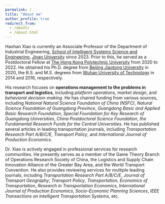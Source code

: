 ```yaml
---
permalink: /
title: "About me"
author_profile: true
redirect_from: 
  - /about/
  - /about.html
---
```


Haohan Xiao is currently an Associate Professor of the Department of Industrial Engineering, [School of Intelligent Systems Science and Engineering](https://sisse.jnu.edu.cn), [Jinan University](https://www.jnu.edu.cn) since 2023. Prior to this, he served as a Postdoctoral Fellow at [The Hong Kong Polytechnic University](https://www.polyu.edu.hk) from 2020 to 2022. He obtained his Ph.D. degree from [Beijing Jiaotong University](https://www.bjtu.edu.cn/) in 2020, the B.S. and M.S. degrees from [Wuhan University of Technology](https://www.whut.edu.cn/) in 2014 and 2016, respectively.

His research focuses on **operations management to the problems in transport and logistics**, including *platform operations*, *market design*, and *behavioral decision-making*. He has chaired funding from various sources, including *National Natural Science Foundation of China (NSFC)*, *Natural Science Foundation of Guangdong Province*, *Guangdong Basic and Applied Basic Research Foundation*, *Special Foundation for Key Research of Guangdong Universities*, *China Postdoctoral Science Foundation*, *the Fundamental Research Funds for the Central Universities*. He has published several articles in leading transportation journals, including *Transportation Research Part A/B/C/E*, *Transport Policy*, and *International Journal of Production Economics*.

Dr. Xiao is actively engaged in professional services for research communities. He presently serves as a member of the Game Theory Branch of Operations Research Society of China, the Logistics and Supply Chain Innovation Alliance of the Greater Bay Area, and the World Transport Convention. He also provides reviewing services for multiple leading journals, including *Transportation Research Part A/B/C/E*, *Journal of Transport Geography*, *Transport Policy*, *Transportation*, *Economics of Transportation*, *Research in Transportation Economics*, *International Journal of Production Economics*, *Socio-Economic Planning Sciences*, *IEEE Transactions on Intelligent Transportation Systems*, etc.
